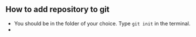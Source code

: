 ## How to add repository to git

- You should be in the folder of your choice. Type `git init` in the terminal.
- 
